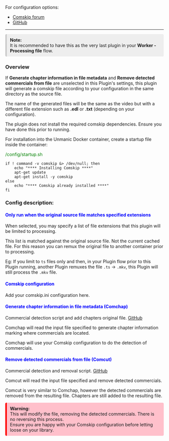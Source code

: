 
For configuration options:
 - [Comskip forum](http://www.kaashoek.com/comskip/)
 - [GitHub](https://github.com/erikkaashoek/Comskip)

---

<div style="background-color:#eee;border-radius:4px;border-left:solid 5px #ccc;padding:10px;">
<b>Note:</b>
<br>It is recommended to have this as the very last plugin in your <b>Worker - Processing file</b></b> flow.
</div>

### Overview

If **Generate chapter information in file metadata** and **Remove detected commercials from file** are unselected in this Plugin's settings,
this plugin will generate a comskip file according to your configuration in the same directory as the source file.

The name of the generated files will be the same as the video but with a different file extension such as **.edl** or **.txt** (depending on your configuration).

The plugin does not install the required comskip dependencies. Ensure you have done this prior to running.

For installation into the Unmanic Docker container, create a startup file inside the container:

<span style="color:green">/config/startup.sh</span>
```
if ! command -v comskip &> /dev/null; then
    echo "**** Installing Comskip ****"
    apt-get update
    apt-get install -y comskip
else
    echo "**** Comskip already installed ****"
fi
```


### Config description:

#### <span style="color:blue">Only run when the original source file matches specified extensions</span>
When selected, you may specify a list of file extensions that this plugin will be limited to processing.

This list is matched against the original source file. Not the current cached file.
For this reason you can remux the original file to another container prior to processing.

Eg: If you limit to `ts` files only and then, in your Plugin flow prior to this Plugin running, another Plugin remuxes
the file `.ts` -> `.mkv`, this Plugin will still process the `.mkv` file.

#### <span style="color:blue">Comskip configuration</span>
Add your comskip.ini configuration here.


#### <span style="color:blue">Generate chapter information in file metadata (Comchap)</span>
Commercial detection script and add chapters original file.
[GitHub](https://github.com/BrettSheleski/comchap)

Comchap will read the input file specified to generate chapter information marking where commercials are located.

Comchap will use your Comskip configuration to do the detection of commercials.


#### <span style="color:blue">Remove detected commercials from file (Comcut)</span>
Commercial detection and removal script.
[GitHub](https://github.com/BrettSheleski/comchap)

Comcut will read the input file specified and remove detected commercials.

Comcut is very similar to Comchap, however the detected commercials are removed from the resulting file. 
Chapters are still added to the resulting file.

<div style="background-color:pink;border-radius:4px;border-left:solid 5px red;padding:10px;">
<b>Warning:</b>
<br>This will modify the file, removing the detected commercials. There is no reversing this process.
<br>Ensure you are happy with your Comskip configuration before letting loose on your library.
</div>



